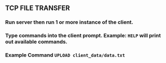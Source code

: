 ## TCP FILE TRANSFER
### Run server then run 1 or more instance of the client. 
### Type commands into the client prompt. Example: `HELP` will print out available commands.
### Example Command `UPLOAD client_data/data.txt`